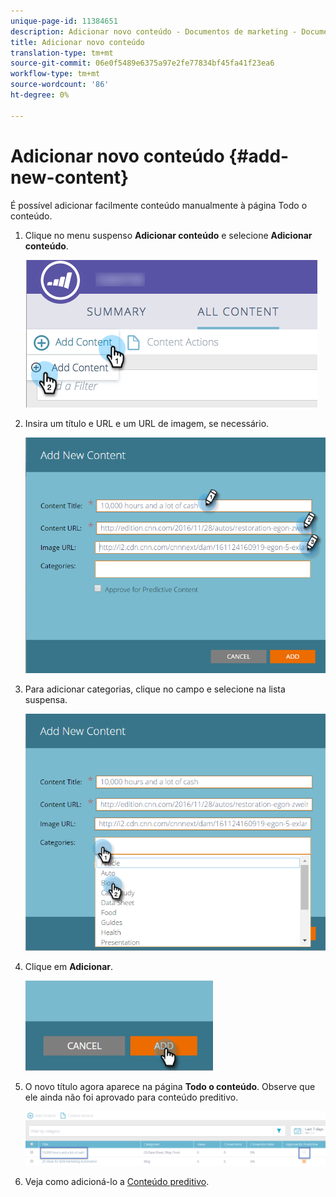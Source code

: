 ```yaml
---
unique-page-id: 11384651
description: Adicionar novo conteúdo - Documentos de marketing - Documentação do produto
title: Adicionar novo conteúdo
translation-type: tm+mt
source-git-commit: 06e0f5489e6375a97e2fe77834bf45fa41f23ea6
workflow-type: tm+mt
source-wordcount: '86'
ht-degree: 0%

---
```



# Adicionar novo conteúdo {#add-new-content}

É possível adicionar facilmente conteúdo manualmente à página Todo o conteúdo.

1. Clique no menu suspenso **Adicionar conteúdo** e selecione **Adicionar conteúdo**.

   ![](assets/image2017-10-3-8-3a54-3a9.png)

1. Insira um título e URL e um URL de imagem, se necessário.

   ![](assets/add-new-content-updated-pencils.png)

1. Para adicionar categorias, clique no campo e selecione na lista suspensa.

   ![](assets/add-new-content-categories-updated-hands.png)

1. Clique em **Adicionar**.

   ![](assets/all-content-add-hand.png)

1. O novo título agora aparece na página **Todo o conteúdo**. Observe que ele ainda não foi aprovado para conteúdo preditivo.

   ![](assets/image2017-10-3-8-3a55-3a21.png)

1. Veja como adicioná-lo a [Conteúdo preditivo](/help/marketo/product-docs/predictive-content/working-with-all-content/approve-a-title-for-predictive-content.md).
